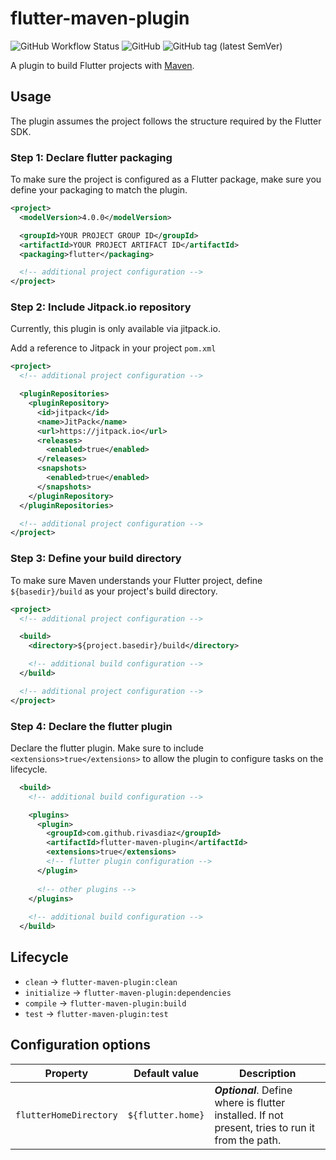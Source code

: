 # flutter-maven-plugin

![GitHub Workflow Status](https://img.shields.io/github/workflow/status/rivasdiaz/flutter-maven-plugin/Build?style=for-the-badge)
![GitHub](https://img.shields.io/github/license/rivasdiaz/flutter-maven-plugin?style=for-the-badge)
![GitHub tag (latest SemVer)](https://img.shields.io/github/v/tag/rivasdiaz/flutter-maven-plugin?sort=semver&style=for-the-badge)

A plugin to build Flutter projects with [Maven](https://maven.apache.org).

## Usage

The plugin assumes the project follows the structure required by the Flutter SDK.

### Step 1: Declare flutter packaging

To make sure the project is configured as a Flutter package, make sure you define your packaging
to match the plugin.

```xml
<project>
  <modelVersion>4.0.0</modelVersion>

  <groupId>YOUR PROJECT GROUP ID</groupId>
  <artifactId>YOUR PROJECT ARTIFACT ID</artifactId>
  <packaging>flutter</packaging>

  <!-- additional project configuration -->
</project>
```

### Step 2: Include Jitpack.io repository

Currently, this plugin is only available via jitpack.io.

Add a reference to Jitpack in your project `pom.xml`

```xml
<project>
  <!-- additional project configuration -->

  <pluginRepositories>
    <pluginRepository>
      <id>jitpack</id>
      <name>JitPack</name>
      <url>https://jitpack.io</url>
      <releases>
        <enabled>true</enabled>
      </releases>
      <snapshots>
        <enabled>true</enabled>
      </snapshots>
    </pluginRepository>
  </pluginRepositories>

  <!-- additional project configuration -->
</project>
```

### Step 3: Define your build directory

To make sure Maven understands your Flutter project, define `${basedir}/build` as your project's
build directory.

```xml
<project>
  <!-- additional project configuration -->

  <build>
    <directory>${project.basedir}/build</directory>

    <!-- additional build configuration -->
  </build>

  <!-- additional project configuration -->
</project>
```

### Step 4: Declare the flutter plugin

Declare the flutter plugin. Make sure to include `<extensions>true</extensions>` to allow the plugin
to configure tasks on the lifecycle.

```xml
  <build>
    <!-- additional build configuration -->

    <plugins>
      <plugin>
        <groupId>com.github.rivasdiaz</groupId>
        <artifactId>flutter-maven-plugin</artifactId>
        <extensions>true</extensions>
        <!-- flutter plugin configuration -->
      </plugin>
      
      <!-- other plugins -->
    </plugins>
  
    <!-- additional build configuration -->
  </build>
```

## Lifecycle

* `clean` &#8594; `flutter-maven-plugin:clean`
* `initialize` &#8594; `flutter-maven-plugin:dependencies`
* `compile` &#8594; `flutter-maven-plugin:build`
* `test` &#8594; `flutter-maven-plugin:test`

## Configuration options

| Property | Default value | Description |
|----------|---------------|-------------|
| `flutterHomeDirectory` | `${flutter.home}` | **_Optional_**. Define where is flutter installed. If not present, tries to run it from the path. |
